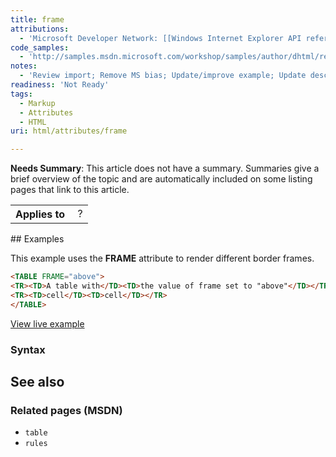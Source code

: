 ```yaml
---
title: frame
attributions:
  - 'Microsoft Developer Network: [[Windows Internet Explorer API reference](http://msdn.microsoft.com/en-us/library/ie/hh828809%28v=vs.85%29.aspx) Article]'
code_samples:
  - 'http://samples.msdn.microsoft.com/workshop/samples/author/dhtml/refs/frame.htm'
notes:
  - 'Review import; Remove MS bias; Update/improve example; Update descriptions; Fix lists & compatibility info'
readiness: 'Not Ready'
tags:
  - Markup
  - Attributes
  - HTML
uri: html/attributes/frame

---
```

**Needs Summary**: This article does not have a summary. Summaries give a brief overview of the topic and are automatically included on some listing pages that link to this article.

<table class="wikitable">
<tr>
<th>
Applies to

</th>
<td>
 ?

</td>
</tr>
</table>
## Examples

This example uses the **FRAME** attribute to render different border frames.

``` html
<TABLE FRAME="above">
<TR><TD>A table with</TD><TD>the value of frame set to "above"</TD></TR>
<TR><TD>cell</TD><TD>cell</TD></TR>
</TABLE>
```

[View live example](http://samples.msdn.microsoft.com/workshop/samples/author/dhtml/refs/frame.htm)

### Syntax

## See also

### Related pages (MSDN)

-   `table`
-   `rules`
